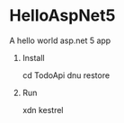 # HelloAspNet5
A hello world asp.net 5 app

1.	Install
	
	cd TodoApi
	dnu restore
	
2. Run

	xdn kestrel